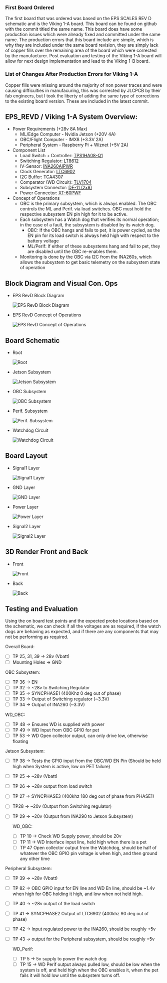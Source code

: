 ###  First Board Ordered ###
The first board that was ordered was based on the EPS SCALES REV D schematic and is the Viking 1-A board.
This board can be found on github with the commit titled the same name.
This board does have some production issues which were already fixed and committed under the same name.
The production errors that this board include are simple, which is why they are included under the same board revision, they are simply lack of copper fills over the remaining area of the board which were corrected by the manufacturer. Post evaluation and testing of the Viking 1-A board will allow for next design implementation and lead to the Viking 1-B board.

### List of Changes After Production Errors for Viking 1-A ###
Copper fills were missing around the majority of non power traces and were causing difficulties in manufacuring, this was corrected by JLCPCB by their fab engineers, but I took the liberty of adding the same type of corrections to the existing board version. These are included in the latest commit.

## EPS_REVD / Viking 1-A System Overview: ##

- Power Requirements (+28v 8A Max)
    - ML/Edge Computer - Nvidia Jetson (+20V 4A)
    - OBC/Flight Computer - IMX8 (+3.3V 2A)
    - Peripheral System - Raspberry Pi + Wiznet (+5V 2A)
- Component List
    - Load Switch + Controller: [TPS1HA08-Q1](https://www.ti.com/lit/ds/symlink/tps1ha08-q1.pdf?ts=1748448912035&ref_url=https%253A%252F%252Fwww.ti.com%252Fproduct%252FTPS1HA08-Q1)
    - Switching Regulator: [LT8612](https://jlcpcb.com/api/file/downloadByFileSystemAccessId/8589836477510287360)
    - IV-Sensor: [INA260AIPWR](https://jlcpcb.com/api/file/downloadByFileSystemAccessId/8589836477510287360)
    - Clock Generator: [LTC6902](https://www.analog.com/media/en/technical-documentation/data-sheets/6902f.pdf)
    - I2C Buffer: [TCA4307](https://www.ti.com/lit/ds/symlink/tca4307.pdf?HQS=dis-dk-null-digikeymode-dsf-pf-null-wwe&ts=1748986173530&ref_url=https%253A%252F%252Fwww.ti.com%252Fgeneral%252Fdocs%252Fsuppproductinfo.tsp%253FdistId%253D10%2526gotoUrl%253Dhttps%253A%252F%252Fwww.ti.com%252Flit%252Fgpn%252Ftca4307)
    - Comparator (WD Circuit): [TLV1704](https://www.ti.com/lit/ds/symlink/tlv1704-sep.pdf)
    - Subsystem Connector: [DF-11 (2x8)](https://www.lcsc.com/product-detail/Wire-To-Board-Wire-To-Wire-Connector_HRS-Hirose-HRS-DF11-16DP-2DSA-08_C530981.html)
    - Power Connector: [XT-60PWF](https://www.lcsc.com/product-detail/plug_Changzhou-Amass-Elec-XT60PW-F_C428722.html)
- Concept of Operations
    - OBC is the primary subsystem, which is always enabled. The OBC controls the ML and Perif. via load switches. OBC must hold the respective subsystem EN pin high for it to be active.
    - Each subsystem has a Watch dog that verifies its normal operation; in the case of a fault, the subsystem is disabled by its watch dog.
        - OBC: If the OBC hangs and fails to pet, it is power cycled, as the EN pin for its load switch is always held high with respect to the battery voltage
        - ML/Perif: If either of these subsystems hang and fail to pet, they are disabled until the OBC re-enables them.
    - Monitoring is done by the OBC via I2C from the INA260s, which allows the subsystem to get basic telemetry on the subsystem state of operation

## Block Diagram and Visual Con. Ops ##

* EPS RevD Block Diagram

    ![EPS RevD Block Diagram](images/RevD/Block_Diagram_EPSREVD.png)

* EPS RevD Concept of Operations

    ![EPS RevD Concept of Operations](images/RevD/EPS_RevD_ConnOps.drawio.png)

## **Board Schematic** ##
* Root

    ![Root](images/RevD/Root.png)

* Jetson Subsystem

    ![Jetson Subsystem](images/RevD/Jetson%20Subsystem.png)

* OBC Subsystem

    ![OBC Subsystem](images/RevD/OBC%20Subsystem.png)

* Perif. Subsystem

    ![Perif. Subsystem](images/RevD/Perif.%20Subsystem.png)
    
* Watchdog Circuit

    ![Watchdog Circuit](images/RevD/Watchdog%20Circuit.png)
    

## **Board Layout** ##

* Signal1 Layer

    ![Signal1 Layer](images/RevD/Signal1%20Layer.png)
    
* GND Layer

    ![GND Layer](images/RevD/GND%20Layer.png)
    
* Power Layer

    ![Power Layer](images/RevD/Power%20Layer.png)
    
* Signal2 Layer

    ![Signal2 Layer](images/RevD/Signal2%20Layer.png)
    
## 3D Render Front and Back ##
    
* Front

    ![Front](images/RevD/Front.png)
        
* Back   

    ![Back](images/RevD/Back.png)
        

## **Testing and Evaluation**

Using the on board test points and the expected probe locations based on the schematic, we can check if all the voltages are as required, if the watch dogs are behaving as expected, and if there are any components that may not be performing as required.

Overall Board:

- [ ]  TP 25, 31, 39 → 28v (Vbatt)
- [ ]  Mounting Holes → GND

OBC Subsystem:

- [ ]  TP 36 → EN
- [ ]  TP 32 → ~28v to Switching Regulator
- [ ]  TP 35 → SYNCPHASE1 (400Khz 0 deg out of phase)
- [ ]  TP 33 → Output of Switching regulator (~3.3V)
- [ ]  TP 34 → Output of INA260 (~3.3V)

WD_OBC:

- [ ]  TP 48 → Ensures WD is supplied with power
- [ ]  TP 49 → WD Input from OBC GPIO for pet
- [ ]  TP 53 → WD Open collector output, can only drive low, otherwise floating

Jetson Subsystem: 

- [ ]  TP 38 → Tests the GPIO input from the OBC/WD EN Pin (Should be held high when System is active, low on PET failure)
- [ ]  TP 25 → ~28v (Vbatt)
- [ ]  TP 26 → ~28v output from load switch
- [ ]  TP 27 → SYNCPHASE3 (400khz 180 deg out of phase from PHASE1)
- [ ]  TP28 → ~20v (Output from Switching regulator)
- [ ]  TP 29 → ~20v (Output from INA290 to Jetson Subsystem)
    
    WD_OBC:
    
    - [ ]  TP 10 → Check WD Supply power, should be 20v
    - [ ]  TP 11 → WD Interface input line, held high when there is a pet
    - [ ]  TP 47 Open collector output from the Watchdog, should be half of whatever the OBC GPIO pin voltage is when high, and then ground any other time

Peripheral Subsystem:

- [ ]  TP 39 → ~28v (Vbatt)
- [ ]  TP 82 → OBC GPIO input for EN line and WD En line, should be ~1.4v when high for OBC holding it high, and low when not held high.
- [ ]  TP 40 → ~28v output of the load switch
- [ ]  TP 41 → SYNCPHASE2 Output of LTC6902 (400khz 90 deg out of phase)
- [ ]  TP 42 → Input regulated power to the INA260, should be roughly +5v
- [ ]  TP 43 → output for the Peripheral subsystem, should be roughly +5v
    
    WD_Perif:
    
    - [ ]  TP 5 → 5v supply to power the watch dog
    - [ ]  TP 15 → WD Perif output always pulled low, should be low when the system is off, and held high when the OBC enables it, when the pet fails it will hold low until the subsystem turns off.